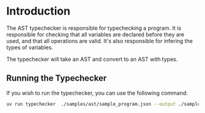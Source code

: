 # Introduction
The AST typechecker is responsible for typechecking a program. It is responsible for checking that all variables are declared before they are used, and that all operations are valid.  It's also responsible for infering the types of variables.

The typechecker will take an AST and convert to an AST with types.

## Running the Typechecker
If you wish to run the typechecker, you can use the following command:

```bash
uv run typechecker  ./samples/ast/sample_program.json --output ./samples/ast_typechecked/sample_program.json
```
